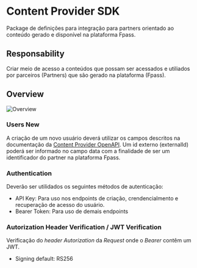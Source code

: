 # Content Provider SDK
Package de definições para integração para partners orientado ao conteúdo gerado e disponível na plataforma Fpass.

## Responsability
Criar meio de acesso a conteúdos que possam ser acessados e utiliados por parceiros (Partners) que são gerado na plataforma (Fpass).

## Overview
![Overview](https://www.plantuml.com/plantuml/proxy?cache=no&src=https://raw.githubusercontent.com/Holding-Fpass/content-provider-sdk/main/uml/content-overview-v2.0.0.iuml)

### Users New
A criação de um novo usuário deverá utilizar os campos descritos na documentação da [Content Provider OpenAPI](https://raw.githubusercontent.com/Holding-Fpass/content-provider-sdk/main/uml/content-provider-api.yml).
Um id externo (externalId) poderá ser informado no campo data com a finalidade de ser um identificador do partner na plataforma Fpass.

### Authentication
Deverão ser utilidados os seguintes métodos de autenticação:
- API Key: Para uso nos endpoints de criação, crendencialmento e recuperação de acesso do usuário.
- Bearer Token: Para uso de demais endpoints

### Autorization Header Verification / JWT Verification
Verificação do _header_ _Autorization_ da _Request_ onde o _Bearer_ contêm um JWT.
- Signing default: RS256